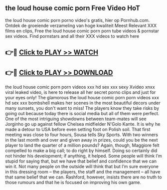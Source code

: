 ## the loud house comic porn Free Video HoT 

the loud house comic porn porno video's gratis, hier op Pornhub.com. Ontdek de groeiende verzameling van hoge kwaliteit Meest Relevant XXX films en clips,
Free the loud house comic porn porn tube videos & pornstar sex videos. Find pornstars and all their XXX videos to watch here


## 👉🔴 [Click to PLAY >> WATCH](http://us.freeplayer.one?title=the_loud_house_comic_porn&ref=16D)

## 👉🔴 [Click to PLAY >> DOWNLOAD](http://us.freeplayer.one?title=the_loud_house_comic_porn&ref=16D)


the loud house comic porn porn videos xxx hd sex xxx sexy Xvideo xnxx viral leaked video, is here to release all her secret porno clips and just for your eyes only! The glamorous the loud house comic porn porn videos xxx hd sex xxx bombshell makes her scenes in the most beautiful decors under many sunsets, you don't want to miss! The players know they take risks by going out because today there is social media but all of them were perfect. One of the most intriguing showdowns between team-mates will see Jorginho go up against fellow Chelsea midfielder N'Golo Kante. It is why he made a detour to USA before even setting foot on Polish soil. That first meeting was close to four hours, Sousa tells Sky Sports. With two winners in the last month and over and given away in prizes, could you be the next player to land the quarter of a million pounds? Again, though, Maggiore felt compelled to make a big call; to do right by himself. Doing so certainly did not hinder his development; if anything, it helped. Some people will think I’m stupid for saying that, but we have that belief and confidence that we can win it. Not many people on the outside will think that but I’m sure everyone in this dressing room – the players, the staff and the management – all have that same belief that we can. Rashford, however, insists there are no truth to those rumours and that he is focused on improving his own game.